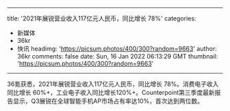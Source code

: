 
---
title: '2021年展锐营业收入117亿元人民币，同比增长 78%'
categories: 
 - 新媒体
 - 36kr
 - 快讯
headimg: 'https://picsum.photos/400/300?random=9663'
author: 36kr
comments: false
date: Sun, 16 Jan 2022 06:13:29 GMT
thumbnail: 'https://picsum.photos/400/300?random=9663'
---

<div>   
36氪获悉，2021年展锐营业收入117亿元人民币，同比增长 78%。消费电子收入同比增长 60%+，工业电子收入同比增长120%+。Counterpoint第三季度最新报告显示，Q3展锐在全球智能手机AP市场占有率达10%，首次达到两位数。  
</div>
            